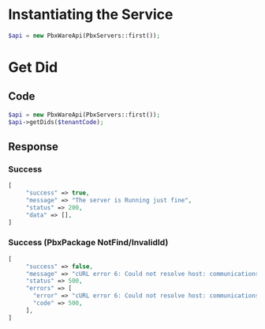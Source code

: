 # Instantiating the Service

```php
$api = new PbxWareApi(PbxServers::first());
```

# Get Did

## Code

```php
$api = new PbxWareApi(PbxServers::first());
$api->getDids($tenantCode);
```

## Response

### Success

```php
[
     "success" => true,
     "message" => "The server is Running just fine",
     "status" => 200,
     "data" => [],
]
```

### Success (PbxPackage NotFind/InvalidId)

```php
[
     "success" => false,
     "message" => "cURL error 6: Could not resolve host: communicationsua.avalara.net (see https://curl.haxx.se/libcurl/c/libcurl-errors.html)",
     "status" => 500,
     "errors" => [
       "error" => "cURL error 6: Could not resolve host: communicationsua.avalara.net (see https://curl.haxx.se/libcurl/c/libcurl-errors.html)",
       "code" => 500,
     ],
]
```
